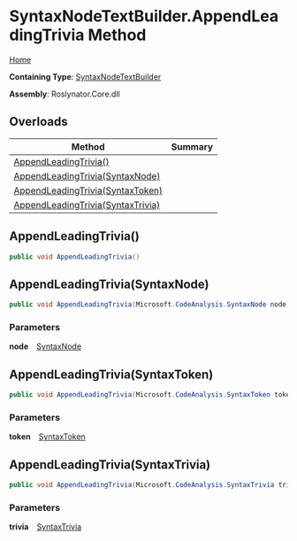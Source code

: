 # SyntaxNodeTextBuilder\.AppendLeadingTrivia Method

[Home](../../../../README.md)

**Containing Type**: [SyntaxNodeTextBuilder](../README.md)

**Assembly**: Roslynator\.Core\.dll

## Overloads

| Method | Summary |
| ------ | ------- |
| [AppendLeadingTrivia()](#Roslynator_Text_SyntaxNodeTextBuilder_AppendLeadingTrivia) | |
| [AppendLeadingTrivia(SyntaxNode)](#Roslynator_Text_SyntaxNodeTextBuilder_AppendLeadingTrivia_Microsoft_CodeAnalysis_SyntaxNode_) | |
| [AppendLeadingTrivia(SyntaxToken)](#Roslynator_Text_SyntaxNodeTextBuilder_AppendLeadingTrivia_Microsoft_CodeAnalysis_SyntaxToken_) | |
| [AppendLeadingTrivia(SyntaxTrivia)](#Roslynator_Text_SyntaxNodeTextBuilder_AppendLeadingTrivia_Microsoft_CodeAnalysis_SyntaxTrivia_) | |

## AppendLeadingTrivia\(\) <a id="Roslynator_Text_SyntaxNodeTextBuilder_AppendLeadingTrivia"></a>

```csharp
public void AppendLeadingTrivia()
```

## AppendLeadingTrivia\(SyntaxNode\) <a id="Roslynator_Text_SyntaxNodeTextBuilder_AppendLeadingTrivia_Microsoft_CodeAnalysis_SyntaxNode_"></a>

```csharp
public void AppendLeadingTrivia(Microsoft.CodeAnalysis.SyntaxNode node)
```

### Parameters

**node** &ensp; [SyntaxNode](https://docs.microsoft.com/en-us/dotnet/api/microsoft.codeanalysis.syntaxnode)

## AppendLeadingTrivia\(SyntaxToken\) <a id="Roslynator_Text_SyntaxNodeTextBuilder_AppendLeadingTrivia_Microsoft_CodeAnalysis_SyntaxToken_"></a>

```csharp
public void AppendLeadingTrivia(Microsoft.CodeAnalysis.SyntaxToken token)
```

### Parameters

**token** &ensp; [SyntaxToken](https://docs.microsoft.com/en-us/dotnet/api/microsoft.codeanalysis.syntaxtoken)

## AppendLeadingTrivia\(SyntaxTrivia\) <a id="Roslynator_Text_SyntaxNodeTextBuilder_AppendLeadingTrivia_Microsoft_CodeAnalysis_SyntaxTrivia_"></a>

```csharp
public void AppendLeadingTrivia(Microsoft.CodeAnalysis.SyntaxTrivia trivia)
```

### Parameters

**trivia** &ensp; [SyntaxTrivia](https://docs.microsoft.com/en-us/dotnet/api/microsoft.codeanalysis.syntaxtrivia)